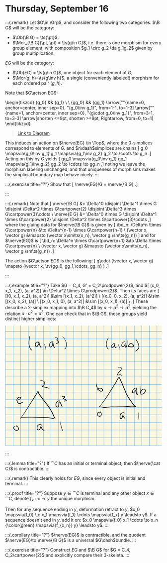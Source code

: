 # Thursday, September 16

:::{.remark}
Let $G\in \Grp$, and consider the following two categories.
$\B G$ will be the category:

- $\Ob(\B G) = \ts{\pt}$.
- $\Mor_{\B G}(\pt, \pt) = \ts{g\in G}$, i.e. there is one morphism for every group element, with composition $g_1 \circ g_2 \da g_1g_2$ given by group multiplication.


$E G$ will be the category:

- $\Ob(EG) = \ts{g\in G}$, one object for each element of $G$,
- $\Mor(g, h)=\ts{g\inv h}$, a single (conveniently labeled!) morphism for each ordered pair $(g, h)$.

Note that $G\actson EG$:

\begin{tikzcd}
	{g_0} && {g_1} \\
	\\
	{gg_0} && {gg_1}
	\arrow[""{name=0, anchor=center, inner sep=0}, "{g_0\inv g_1}", from=1-1, to=1-3]
	\arrow[""{name=1, anchor=center, inner sep=0}, "{g\cdot g_0\inv g_1}", from=3-1, to=3-3]
	\arrow[shorten <=9pt, shorten >=9pt, Rightarrow, from=0, to=1]
\end{tikzcd}

> [Link to Diagram](https://q.uiver.app/?q=WzAsNCxbMCwwLCJnXzAiXSxbMiwwLCJnXzEiXSxbMCwyLCJnZ18wIl0sWzIsMiwiZ2dfMSJdLFswLDEsImdfMFxcaW52IGdfMSJdLFsyLDMsImdcXGNkb3QgZ18wXFxpbnYgZ18xIl0sWzQsNSwiIiwwLHsic2hvcnRlbiI6eyJzb3VyY2UiOjIwLCJ0YXJnZXQiOjIwfX1dXQ==)

This induces an action on $\nerve{EG} \in \Top$, where the 0-simplices correspond to elements of $G$. and $n\dash$simplices are chains
\[
g_0 \mapsvia{g_0\inv g_1} g_1 \mapsvia{g_1\inv g_2} g_2 \to \cdots \to g_n
.\]
Acting on this by $G$ yields
\[
gg_0 \mapsvia{g_0\inv g_1} gg_1 \mapsvia{g_1\inv g_2} gg_2 \to \cdots \to gg_n
,\]
noting we leave the morphism labeling unchanged, and that uniqueness of morphisms makes the simplicial boundary map behave nicely.
:::

:::{.exercise title="?"}
Show that
\[
\nerve{EG}/G = \nerve{\B G}
.\]

:::

:::{.remark}
Note that
\[
\nerve{\B G} &= \Delta^0 \disjoint \Delta^1 \times G \disjoint \Delta^2 \times G\cartpower{2} \disjoint \Delta^3 \times G\cartpower{3}\cdots \\
\nerve{E G} &= \Delta^0 \times G \disjoint \Delta^1 \times G\cartpower{2} \disjoint \Delta^2 \times G\cartpower{3}\cdots 
,\]
where the gluing data for $\nerve{\B G}$ is given by
\[
\bd_n: 
\Delta^n \times G\cartpower{n} &\to
\Delta^{n-1} \times G\cartpower{n-1} \\
(\vector x, \vector g) &\mapsto (\vector x\sm\ts{x_n}, \vector g \sm\ts{g_n})
\]
and for $\nerve{EG}$ is
\[
\bd_n: \Delta^n \times G\cartpower{n+1} &\to
\Delta \times G\cartpower{n} \\
(\vector x, \vector g) &\mapsto (\vector x\sm\ts{x_n}, \vector g \sm\ts{g_n})
.\]

The action $G\actson EG$ is the following:
\[
g\cdot (\vector x, \vector g) \mapsto (\vector x, \tv{gg_0, gg_1,\cdots, gg_n} )
.\]

:::

:::{.example title="?"}
Take $G = C_4, G' = C_2\prodpower{2}$, and $[ (x_0, x_1, x_2), (a, a^2)] \in \Delta^2 \times G\prodpower{2}$.
Then its faces are
\[
[(0, x_1, x_2), (a, a^2)] &\sim [(x_1, x_2), (a^2)] \\
[(x_0, 0, x_2), (a, a^2)] &\sim [(x_0, x_2), (a)] \\
[(x_0, x_1, 0), (a, a^2)] &\sim [(x_0, x_1), (a)] \\
.\]
These describe a 2-simplex mapping into $\B C_4$ by $a \to a^2 \to a^3$, yielding the relation $a\cdot a^2 = a^3$.
One can check that in $\B G$, these groups yield distinct higher simplices:

<!-- Xournal file: /home/zack/SparkleShare/github.com/Notes/Class_Notes/2021/Fall/CharacteristicClasses/sections/figures/2021-09-16_16-58.xoj -->

![](figures/2021-09-16_16-59-53.png)

:::

:::{.lemma title="?"}
If $\cat C$ has an initial or terminal object, then $\nerve{\cat C}$ is contractible.
:::

:::{.remark}
This clearly holds for $E G$, since every object is initial and terminal.
:::

:::{.proof title="?"}
Suppose $y\in \cat C$ is terminal and any other object $x\in \cat C$, denote $f_x: x\to y$ the unique morphism.

Then for any sequence ending in $y$, deformation retract to $y$: $x_0 \mapsvia{f_0} \to x_1 \mapsvia{f_1} \cdots \mapsvia{f_x} y \leadsto y$.
If a sequence doesn't end in $y$, add it on: $x_0 \mapsvia{f_0} x_1 \cdots \to x_n {\color{green} \mapsvia{f_{x_n}} y} \leadsto y$.
:::

:::{.corollary title="?"}
$\nerve{EG}$ is contractible, and the quotient $\nerve{EG}\to \nerve{\B G}$ is a universal $G\dash$bundle.
:::

:::{.exercise title="?"}
Construct $E G$ and $\B G$ for $G = C_4, C_2\cartpower{2}$ and explicitly compare their 3-skeleta.
:::

